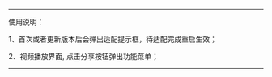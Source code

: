 ******************************************************
使用说明：

1、首次或者更新版本后会弹出适配提示框，待适配完成重启生效；

2、视频播放界面, 点击分享按钮弹出功能菜单；

******************************************************







